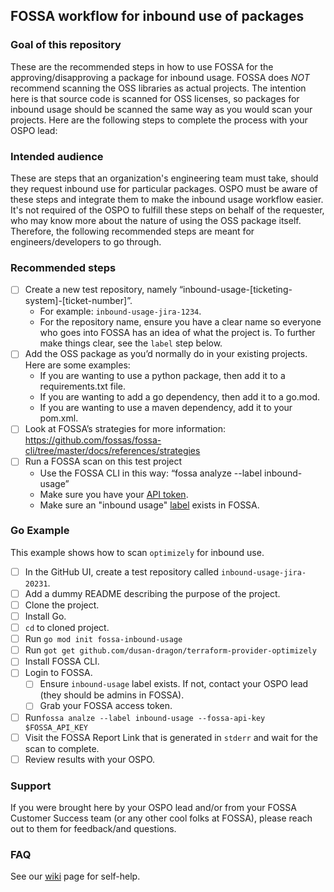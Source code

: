 ## FOSSA workflow for inbound use of packages

### Goal of this repository
These are the recommended steps in how to use FOSSA for the approving/disapproving a package for inbound usage. FOSSA does _NOT_ recommend scanning the OSS libraries as actual projects. The intention here is that source code is scanned for OSS licenses, so packages for inbound usage should be scanned the same way as you would scan your projects.
Here are the following steps to complete the process with your OSPO lead:

### Intended audience
These are steps that an organization's engineering team must take, should they request inbound use for particular packages. OSPO must be aware of these steps and integrate them to make the inbound usage workflow easier. It's not required of the OSPO to fulfill these steps on behalf of the requester, who may know more about the nature of using the OSS package itself. Therefore, the following recommended steps are meant for engineers/developers to go through.

### Recommended steps
- [ ] Create a new test repository, namely “inbound-usage-[ticketing-system]-[ticket-number]”.
  - For example: `inbound-usage-jira-1234`. 
  - For the repository name, ensure you have a clear name so everyone who goes into FOSSA has an idea of what the project is. To further make things clear, see the `label` step below.
- [ ] Add the OSS package as you’d normally do in your existing projects. Here are some examples:
  - If you are wanting to use a python package, then add it to a requirements.txt file.
  - If you are wanting to add a go dependency, then add it to a go.mod.
  - If you are wanting to use a maven dependency, add it to your pom.xml. 
- [ ] Look at FOSSA’s strategies for more information: https://github.com/fossas/fossa-cli/tree/master/docs/references/strategies
- [ ] Run a FOSSA scan on this test project
  - Use the FOSSA CLI in this way: “fossa analyze --label inbound-usage”
  - Make sure you have your [API token](https://docs.fossa.com/docs/api-reference).
  - Make sure an "inbound usage" [label](https://docs.fossa.com/docs/projects-ui-whats-new#labels) exists in FOSSA.
     
### Go Example
This example shows how to scan `optimizely` for inbound use.

- [ ] In the GitHub UI, create a test repository called `inbound-usage-jira-20231`.
- [ ] Add a dummy README describing the purpose of the project.
- [ ] Clone the project.
- [ ] Install Go.
- [ ] `cd` to cloned project.
- [ ] Run `go mod init fossa-inbound-usage`
- [ ] Run `got get github.com/dusan-dragon/terraform-provider-optimizely`
- [ ] Install FOSSA CLI.
- [ ] Login to FOSSA.
  - [ ] Ensure `inbound-usage` label exists. If not, contact your OSPO lead (they should be admins in FOSSA).
  - [ ] Grab your FOSSA access token.
- [ ] Run`fossa analze --label inbound-usage --fossa-api-key $FOSSA_API_KEY`
- [ ] Visit the FOSSA Report Link that is generated in `stderr` and wait for the scan to complete.
- [ ] Review results with your OSPO.

### Support
If you were brought here by your OSPO lead and/or from your FOSSA Customer Success team (or any other cool folks at FOSSA), please reach out to them for feedback/and questions.

### FAQ
See our [wiki](https://github.com/fossas/fossa-inbound-usage-workflow/wiki/FAQ) page for self-help.
